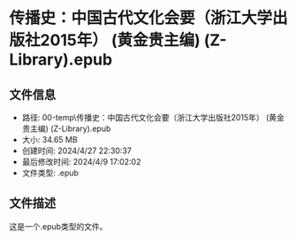 ﻿# 传播史：中国古代文化会要（浙江大学出版社2015年） (黄金贵主编) (Z-Library).epub

## 文件信息
- 路径: 00-temp\传播史：中国古代文化会要（浙江大学出版社2015年） (黄金贵主编) (Z-Library).epub
- 大小: 34.65 MB
- 创建时间: 2024/4/27 22:30:37
- 最后修改时间: 2024/4/9 17:02:02
- 文件类型: .epub

## 文件描述
这是一个.epub类型的文件。

